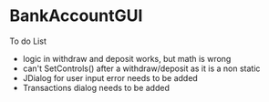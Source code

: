 # BankAccountGUI
To do List
- logic in withdraw and deposit works, but math is wrong
- can't SetControls() after a withdraw/deposit as it is a non static
- JDialog for user input error needs to be added
- Transactions dialog needs to be added
